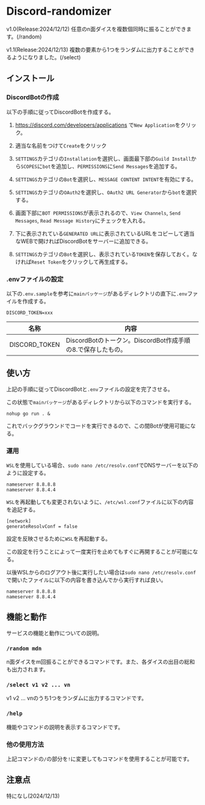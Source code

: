 # Discord-randomizer

v1.0(Release:2024/12/12)
任意のn面ダイスを複数個同時に振ることができます。(/random)

v1.1(Release:2024/12/13)
複数の要素から1つをランダムに出力することができるようになりました。(/select)

## インストール

### DiscordBotの作成

以下の手順に従ってDiscordBotを作成する。

1. https://discord.com/developers/applications で`New Application`をクリック。

2. 適当な名前をつけて`Create`をクリック

3. `SETTINGS`カテゴリの`Installation`を選択し、画面最下部の`Guild Install`から`SCOPES`に`bot`を追加し、`PERMISSIONS`に`Send Messages`を追加する。

4.  `SETTINGS`カテゴリの`Bot`を選択し、`MESSAGE CONTENT INTENT`を有効にする。

5. `SETTINGS`カテゴリの`OAuth2`を選択し、`OAuth2 URL Generator`から`bot`を選択する。

6. 画面下部に`BOT PERMISSIONS`が表示されるので、`View Channels`, `Send Messages`, `Read Message History`にチェックを入れる。 

7. 下に表示されている`GENERATED URL`に表示されているURLをコピーして適当なWEBで開ければDiscordBotをサーバーに追加できる。

8. `SETTINGS`カテゴリの`Bot`を選択し、表示されている`TOKEN`を保存しておく。なければ`Reset Token`をクリックして再生成する。

### .envファイルの設定

以下の`.env.sample`を参考に`mainパッケージ`があるディレクトリの直下に`.env`ファイルを作成する。

```
DISCORD_TOKEN=xxx
```

|名称|内容|
|--|--|
|DISCORD_TOKEN|DiscordBotのトークン。DiscordBot作成手順の8.で保存したもの。|

## 使い方

上記の手順に従ってDiscordBotと`.env`ファイルの設定を完了させる。

この状態で`mainパッケージ`があるディレクトリから以下のコマンドを実行する。

```
nohup go run . &
```

これでバックグラウンドでコードを実行できるので、この間Botが使用可能になる。

### 運用

`WSL`を使用している場合、`sudo nano /etc/resolv.conf`でDNSサーバーを以下のように設定する。

```
nameserver 8.8.8.8
nameserver 8.8.4.4
```

`WSL`を再起動しても変更されないように、`/etc/wsl.conf`ファイルに以下の内容を追記する。

```
[network]
generateResolvConf = false
```

設定を反映させるために`WSL`を再起動する。

この設定を行うことによって一度実行を止めてもすぐに再開することが可能になる。

以後WSLからのログアウト後に実行したい場合は`sudo nano /etc/resolv.conf`で開いたファイルに以下の内容を書き込んでから実行すれば良い。

```
nameserver 8.8.8.8
nameserver 8.8.4.4
```

## 機能と動作

サービスの機能と動作についての説明。

### `/random mdn`

n面ダイスをm回振ることができるコマンドです。また、各ダイスの出目の総和も出力されます。

### `/select v1 v2 ... vn`

v1 v2 ... vnのうち1つをランダムに出力するコマンドです。

### `/help`

機能やコマンドの説明を表示するコマンドです。

### 他の使用方法

上記コマンドの`/`の部分を`!`に変更してもコマンドを使用することが可能です。

## 注意点

特になし(2024/12/13)
